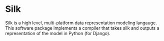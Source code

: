 Silk
====
Silk is a high level, multi-platform data representation modeling langauge. This software package implements a compiler 
that takes silk and outputs a representation of the model in Python (for Django).
